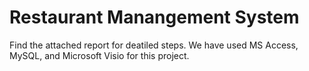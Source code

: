 # Restaurant Manangement System
Find the attached report for deatiled steps. We have used MS Access, MySQL, and Microsoft Visio for this project.
